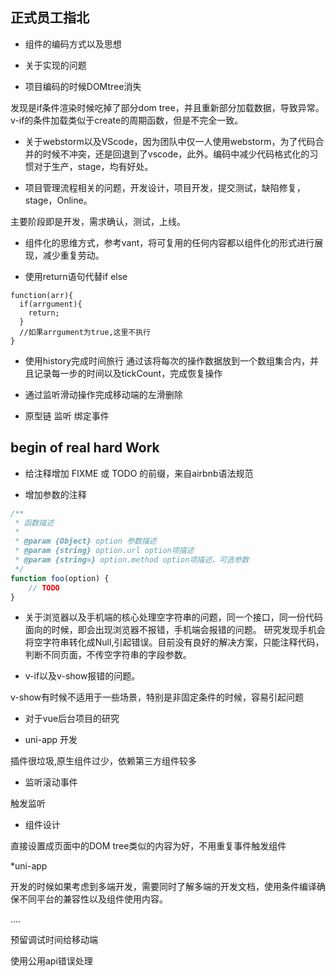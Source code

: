 ## 正式员工指北

* 组件的编码方式以及思想

* 关于实现的问题

* 项目编码的时候DOMtree消失

发现是if条件渲染时候吃掉了部分dom tree，并且重新部分加载数据，导致异常。v-if的条件加载类似于create的周期函数，但是不完全一致。

* 关于webstorm以及VScode，因为团队中仅一人使用webstorm，为了代码合并的时候不冲突，还是回退到了vscode，此外。编码中减少代码格式化的习惯对于生产，stage，均有好处。

* 项目管理流程相关的问题，开发设计，项目开发，提交测试，缺陷修复，stage，Online。

主要阶段即是开发，需求确认，测试，上线。

* 组件化的思维方式，参考vant，将可复用的任何内容都以组件化的形式进行展现，减少重复劳动。

* 使用return语句代替if else
```
function(arr){
  if(arrgument){
    return;
  }
  //如果arrgument为true,这里不执行
}
```
* 使用history完成时间旅行
通过该将每次的操作数据放到一个数组集合内，并且记录每一步的时间以及tickCount，完成恢复操作

* 通过监听滑动操作完成移动端的左滑删除

* 原型链  监听  绑定事件

## begin of real hard Work

* 给注释增加 FIXME 或 TODO 的前缀，来自airbnb语法规范

* 增加参数的注释
```js
/**
 * 函数描述
 *
 * @param {Object} option 参数描述
 * @param {string} option.url option项描述
 * @param {string=} option.method option项描述，可选参数
 */
function foo(option) {
    // TODO
}
```

* 关于浏览器以及手机端的核心处理空字符串的问题，同一个接口，同一份代码面向的时候，即会出现浏览器不报错，手机端会报错的问题。
研究发现手机会将空字符串转化成Null,引起错误。目前没有良好的解决方案，只能注释代码，判断不同页面，不传空字符串的字段参数。

* v-if以及v-show报错的问题。

v-show有时候不适用于一些场景，特别是非固定条件的时候，容易引起问题

* 对于vue后台项目的研究

* uni-app 开发

插件很垃圾,原生组件过少，依赖第三方组件较多

* 监听滚动事件

触发监听

* 组件设计

直接设置成页面中的DOM tree类似的内容为好，不用重复事件触发组件

*uni-app

开发的时候如果考虑到多端开发，需要同时了解多端的开发文档，使用条件编译确保不同平台的兼容性以及组件使用内容。


....


预留调试时间给移动端

使用公用api错误处理

